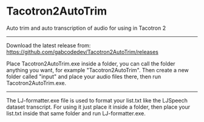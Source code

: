 # Tacotron2AutoTrim

Auto trim and auto transcription of audio for using in Tacotron 2

-----------------------------------------------------------------------------------------------------------------------------------------------------------------------------------

Download the latest release from: https://github.com/gabcodedev/Tacotron2AutoTrim/releases

Place Tacotron2AutoTrim.exe inside a folder, you can call the folder anything you want, for example "Tacotron2AutoTrim". Then create a new folder called "input" and place your audio files there, then run Tacotron2AutoTrim.exe.

-----------------------------------------------------------------------------------------------------------------------------------------------------------------------------------

The LJ-formatter.exe file is used to format your list.txt like the LJSpeech dataset transcript.
For using it just place it inside a folder, then place your list.txt inside that same folder and run LJ-formatter.exe.

